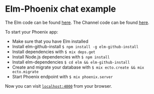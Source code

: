 # Elm-Phoenix chat example

The Elm code can be found [here](https://github.com/opsb/elm-optimist/tree/master/example/web/elm/src/Chat2.elm).
The Channel code can be found [here](https://github.com/opsb/elm-optimist/tree/master/example/web/channels/room_channel.ex).


To start your Phoenix app:

  * Make sure that you have Elm installed
  * Install elm-github-install `$ npm install -g elm-github-install`
  * Install dependencies with `$ mix deps.get`
  * Install Node.js dependencies with `$ npm install`
  * Install elm-dependencies `$ cd elm && elm-github-install`
  * Create and migrate your database with `$ mix ecto.create && mix ecto.migrate`
  * Start Phoenix endpoint with `$ mix phoenix.server`

Now you can visit [`localhost:4000`](http://localhost:4000) from your browser.
